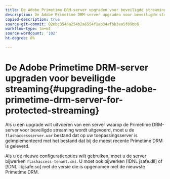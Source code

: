 ```yaml
---
title: De Adobe Primetime DRM-server upgraden voor beveiligde streaming
description: De Adobe Primetime DRM-server upgraden voor beveiligde streaming
copied-description: true
source-git-commit: 02ebc3548a254b2a6554f1ab34afbb3ea5f09bb8
workflow-type: tm+mt
source-wordcount: '102'
ht-degree: 0%

---
```


# De Adobe Primetime DRM-server upgraden voor beveiligde streaming{#upgrading-the-adobe-primetime-drm-server-for-protected-streaming}

Als u een upgrade wilt uitvoeren van een server waarop de Primetime DRM-server voor beveiligde streaming wordt uitgevoerd, moet u de `flashaccessserver.war` bestand dat op uw toepassingsserver is geïmplementeerd met het bestand dat bij de meest recente Primetime DRM is geleverd.

Als u de nieuwe configuratieopties wilt gebruiken, moet u de server bijwerken `flashaccess-tenant.xml`. U moet ook bijwerken [!DNL jsafe.dll] of [!DNL libjsafe.so] met de versie die is opgenomen met de nieuwste Primetime DRM.
